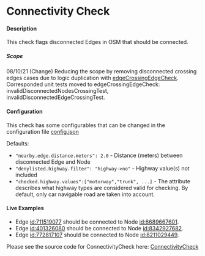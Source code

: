 # Connectivity Check

#### Description

This check flags disconnected Edges in OSM that should be connected. 

##### Scope
08/10/21 (Change)
Reducing the scope by removing disconnected crossing edges cases due to logic duplication with [edgeCrossingEdgeCheck](edgeCrossingEdgeCheck.md).
Corresponded unit tests moved to edgeCrossingEdgeCheck: invalidDisconnectedNodesCrossingTest, invalidDisconnectedEdgeCrossingTest.

#### Configuration

This check has some configurables that can be changed in the configuration file [config.json](../../config/configuration.json)

Defaults:
- ```"nearby.edge.distance.meters": 2.0``` - Distance (meters) between disconnected Edge and Node
- ```"denylisted.highway.filter": "highway->no"``` - Highway value(s) not included
- ```"checked.highway.values":["motorway","trunk", ...]``` - The attribute describes what highway types are considered 
valid for checking. By default, only car navigable road are taken into account.  

#### Live Examples

- Edge [id:711519077](https://www.openstreetmap.org/way/711519077) should be connected to Node [id:6689667601](https://www.openstreetmap.org/node/6689667601).
- Edge [id:401326080](https://www.openstreetmap.org/way/401326080) should be connected to Node [id:8342927682](https://www.openstreetmap.org/node/8342927682).
- Edge [id:772817107](https://www.openstreetmap.org/way/772817107) should be connected to Node [id:8211029449](https://www.openstreetmap.org/node/8211029449).


Please see the source code for ConnectivityCheck here: [ConnectivityCheck](../../src/main/java/org/openstreetmap/atlas/checks/validation/points/ConnectivityCheck.java)